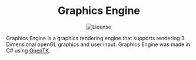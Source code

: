 <div align="center">
    <h1> Graphics Engine </h1>
    <img src="https://img.shields.io/badge/license-MIT-blue" alt=License></img>
</div>

Graphics Engine is a graphics rendering engine that supports rendering 3 Dimensional openGL graphics and user input.
Graphics Engine was made in C# using [OpenTK](https://github.com/opentk/opentk).

